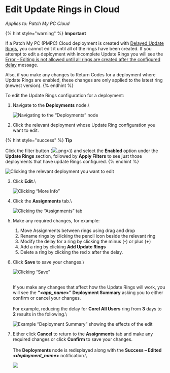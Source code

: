 # Edit Update Rings in Cloud

_Applies to: Patch My PC Cloud_

{% hint style="warning" %}
**Important**

If a Patch My PC (PMPC) Cloud deployment is created with [Delayed Update Rings](how-cloud-update-rings-are-created.md#delayed-update-rings), you cannot edit it until all of the rings have been created. If you attempt to edit a deployment with incomplete  Update Rings you will see the [Error - Editing is not allowed until all rings are created after the configured delay](../../cloud-troubleshooting/troubleshooting-cloud-update-rings/error-editing-is-not-allowed-until-all-rings-are-created-after-the-configured-delay-cloud-error.md) message.

Also, if you make any changes to Return Codes for a deployment where Update Rings are enabled, these changes are only applied to the latest ring (newest version).
{% endhint %}

To edit the Update Rings configuration for a deployment:

1.  Navigate to the **Deployments** node.\


    ![Navigating to the “Deployments” node](../../../_images/image%20%28434%29.png%20"Navigating%20to%20the%20\"Deployments\"%20node")


2. Click the relevant deployment whose Update Ring configuration you want to edit.

{% hint style="success" %}
**Tip**

Click the filter button (![](../../../_images/image%20%282513).png>)) and select the **Enabled** option under the **Update Rings** section, followed by **Apply Filters** to see just those deployments that have update Rings configured.&#x20;
{% endhint %}

![Clicking the relevant deployment you want to edit](../../../_images/image%20%282060%29.png%20"Clicking%20the%20relevant%20deployment%20you%20want%20to%20edit")

3.  Click **Edit**.\


    ![Clicking “More Info”](../../../_images/image%20%28436%29.png%20"Clicking%20\"More%20Info\"")


4.  Click the **Assignments** tab.\


    ![Clicking the “Assignments” tab](../../../_images/image%20%28437%29.png%20"Clicking%20the%20\"Assignments\"%20tab")


5. Make any required changes, for example:&#x20;
   1. Move Assignments between rings using drag and drop
   2. Rename rings by clicking the pencil icon beside the relevant ring
   3. Modify the delay for a ring by clicking the minus (**-**) or plus (**+**)
   4. Add a ring by clicking **Add Update Rings**
   5. Delete a ring by clicking the red x after the delay.
6.  Click **Save** to save your changes.\


    ![Clicking “Save”](../../../_images/image%20%28438%29.png%20"Clicking%20\"Save\"")

    \
    If you make any changes that affect how the Update Rings will work, you will see the **“<**_**app\_name**_**>” Deployment Summary** asking you to either confirm or cancel your changes.\
    \
    For example, reducing the delay for **Corel All Users** ring from **3** days to **2** results in the following.\


    ![Example “Deployment Summary” showing the effects of the edit](../../../_images/image%20%28439%29.png%20"Example%20\"Deployment%20Summary\"%20showing%20the%20effects%20of%20the%20edit")


7.  Either click **Cancel** to return to the **Assignments** tab and make any required changes or click **Confirm** to save your changes.\
    \
    The **Deployments** node is redisplayed along with the **Success – Edited <**_**deployment\_name**_**>** notification.\


    ![](../../../_images/image%20%28440%29.png%20"")
